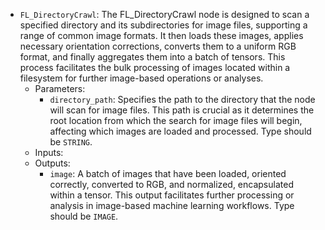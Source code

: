 - `FL_DirectoryCrawl`: The FL_DirectoryCrawl node is designed to scan a specified directory and its subdirectories for image files, supporting a range of common image formats. It then loads these images, applies necessary orientation corrections, converts them to a uniform RGB format, and finally aggregates them into a batch of tensors. This process facilitates the bulk processing of images located within a filesystem for further image-based operations or analyses.
    - Parameters:
        - `directory_path`: Specifies the path to the directory that the node will scan for image files. This path is crucial as it determines the root location from which the search for image files will begin, affecting which images are loaded and processed. Type should be `STRING`.
    - Inputs:
    - Outputs:
        - `image`: A batch of images that have been loaded, oriented correctly, converted to RGB, and normalized, encapsulated within a tensor. This output facilitates further processing or analysis in image-based machine learning workflows. Type should be `IMAGE`.
